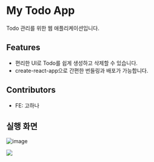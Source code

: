 # My Todo App

Todo 관리를 위한 웹 애플리케이션입니다.

## Features

- 편리한 UI로 Todo를 쉽게 생성하고 삭제할 수 있습니다.
- create-react-app으로 간편한 번들링과 배포가 가능합니다.


## Contributors

- FE: 고하나

## 실행 화면
![image](https://user-images.githubusercontent.com/75575781/197133576-ebd5079f-5523-4a44-a9f8-c4d5c6df1011.png)


<img src="https://img.shields.io/API-007396?style=for-the-badge&logo=🚀&logoColor=white">

